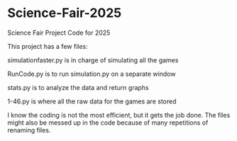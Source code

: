 # Science-Fair-2025
Science Fair Project Code for 2025


This project has a few files:

simulationfaster.py is in charge of simulating all the games

RunCode.py is to run simulation.py on a separate window

stats.py is to analyze the data and return graphs

1-46.py is where all the raw data for the games are stored


I know the coding is not the most efficient, but it gets the job done. The files might also be messed up in the code because of many repetitions of renaming files.
